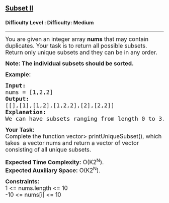 <h2><a href="https://www.geeksforgeeks.org/problems/subset-sum-ii/1">Subset II</a></h2><h3>Difficulty Level : Difficulty: Medium</h3><hr><div class="problems_problem_content__Xm_eO"><p><span style="font-size: 18px;">You are given an integer array <strong>nums</strong> that may contain duplicates. Your task is to return all possible subsets. Return only unique subsets and they can be in any order.</span></p>
<p><strong><span style="font-size: 18px;">Note: The individual subsets should be sorted.</span></strong></p>
<p><span style="font-size: 18px;"><strong>Example:</strong> </span></p>
<pre><span style="font-size: 18px;"><strong>Input:</strong> 
nums = [1,2,2] 
<strong>Output:</strong> 
[[],[1],[1,2],[1,2,2],[2],[2,2]]
<strong>Explanation:</strong> 
We can have subsets ranging from length 0 to 3. which are listed above. Also the subset [1,2] appears twice but is printed only once as we require only unique subsets.</span></pre>
<p><span style="font-size: 18px;"><strong>Your Task:</strong><br>Complete the function vector&gt; printUniqueSubset(), which takes &nbsp;a vector nums and return a vector of vector consisting of all unique subsets.</span></p>
<p><span style="font-size: 18px;"><strong>Expected Time Complexity:</strong> O(K2<sup>N</sup>).<br><strong>Expected Auxiliary Space:</strong> O(K2<sup>N</sup>).</span></p>
<p><span style="font-size: 18px;"><strong>Constraints:</strong><br>1 &lt;= nums.length &lt;= 10<br>-10 &lt;= nums[i] &lt;= 10</span></p></div>